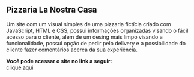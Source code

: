 ## Pizzaria La Nostra Casa

Um site com um visual simples de uma pizzaria fictícia criado com JavaScript, HTML e CSS, possui informações organizadas visando o fácil acesso para o cliente, além de um desing mais limpo visando a funcionalidade, possui opção de pedir pelo delivery e a possibilidade do cliente fazer comentários acerca da sua experiência.

**Você pode acessar o site no link a seguir:** <br>
[clique aqui](https://daik-fnd.github.io/pizzaria-la-nostra-casa/index.html)
